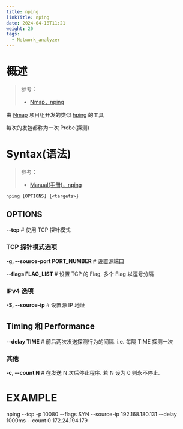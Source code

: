 ```yaml
---
title: nping
linkTitle: nping
date: 2024-04-18T11:21
weight: 20
tags:
  - Network_analyzer
---
```


# 概述

> 参考：
>
> - [Nmap，nping](https://nmap.org/nping/)

由 [Nmap](/docs/7.信息安全/Utility/Nmap.md) 项目组开发的类似 [hping](/docs/4.数据通信/Utility/hping.md) 的工具

每次的发包都称为一次 Probe(探测)

# Syntax(语法)

> 参考：
>
> - [Manual(手册)，nping](https://nmap.org/book/nping-man.html)

`nping [OPTIONS] {<targets>}`

## OPTIONS

**--tcp** # 使用 TCP 探针模式

### TCP 探针模式选项

**-g, --source-port PORT_NUMBER** # 设置源端口

**--flags FLAG_LIST** # 设置 TCP 的 Flag, 多个 Flag 以逗号分隔


### IPv4 选项

**-S, --source-ip** # 设置源 IP 地址

## Timing 和 Performance

**--delay TIME** # 前后两次发送探测行为的间隔. i.e. 每隔 TIME 探测一次

### 其他

**-c, --count N** # 在发送 N 次后停止程序. 若 N 设为 0 则永不停止.

# EXAMPLE

nping --tcp -p 10080 --flags SYN --source-ip 192.168.180.131 --delay 1000ms --count 0 172.24.194.179